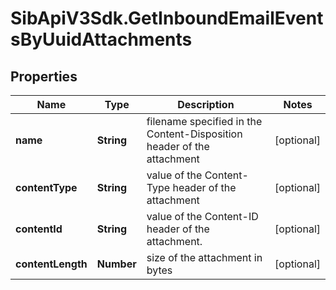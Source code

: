 # SibApiV3Sdk.GetInboundEmailEventsByUuidAttachments

## Properties
Name | Type | Description | Notes
------------ | ------------- | ------------- | -------------
**name** | **String** | filename specified in the Content-Disposition header of the attachment | [optional] 
**contentType** | **String** | value of the Content-Type header of the attachment | [optional] 
**contentId** | **String** | value of the Content-ID header of the attachment. | [optional] 
**contentLength** | **Number** | size of the attachment in bytes | [optional] 


